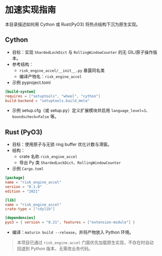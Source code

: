 # 加速实现指南

本目录描述如何用 Cython 或 Rust(PyO3) 将热点结构下沉为原生实现。

## Cython
- 目标：实现 `ShardedLockDict` 与 `RollingWindowCounter` 的无 GIL/原子操作版本。
- 参考结构：
  - `risk_engine_accel/__init__.py` 暴露同名类
  - 编译产物名：`risk_engine_accel`
- 示例 pyproject.toml
```toml
[build-system]
requires = ["setuptools", "wheel", "cython"]
build-backend = "setuptools.build_meta"
```
- 示例 setup.cfg（或 setup.py）定义扩展模块并启用 `language_level=3`、`boundscheck=False` 等。

## Rust (PyO3)
- 目标：使用原子与无锁 ring buffer 优化计数与滑窗。
- 结构：
  - crate 名称 `risk_engine_accel`
  - 导出 Py 类 `ShardedLockDict`、`RollingWindowCounter`
- 示例 `Cargo.toml`
```toml
[package]
name = "risk_engine_accel"
version = "0.1.0"
edition = "2021"

[lib]
name = "risk_engine_accel"
crate-type = ["cdylib"]

[dependencies]
pyo3 = { version = "0.21", features = ["extension-module"] }
```
- 编译：`maturin build --release`，并将产物放入 Python 环境。

> 本项目已通过 `risk_engine.accel` 门面优先加载原生实现，不存在时自动回退到 Python 版本，无需改业务代码。